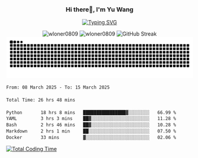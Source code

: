 <h3 align="center">Hi there👋, I'm Yu Wang</h1>

<p align="center"><a href="https://git.io/typing-svg"><img src="https://readme-typing-svg.demolab.com?font=Alex+Brush&size=18&pause=1000&color=716A50&background=6F66FF00&center=true&vCenter=true&width=435&lines=To+love+oneself+is+the+beginning+of+a+lifelong+romance.+%E2%80%94+Oscar+Wilde" alt="Typing SVG" /></a></p>


<p align="center">
 <img src="https://github-readme-stats.vercel.app/api/top-langs?username=wloner0809&show_icons=true&locale=en&layout=compact" alt="wloner0809" height=120 />
 <img src="https://github-readme-stats.vercel.app/api?username=wloner0809&show_icons=true&locale=en" alt="wloner0809" height=120 />
 <img src="https://github-readme-streak-stats.herokuapp.com?user=wloner0809&theme=microsoft" alt="GitHub Streak" height=120 />
 <img src="https://github.com/Wloner0809/Wloner0809/blob/output/github-contribution-grid-snake.svg">
</p>
 
<!--START_SECTION:waka-->

```txt
From: 08 March 2025 - To: 15 March 2025

Total Time: 26 hrs 48 mins

Python       18 hrs 8 mins   ████████████████▓░░░░░░░░   66.99 %
YAML         3 hrs 3 mins    ██▓░░░░░░░░░░░░░░░░░░░░░░   11.28 %
Bash         2 hrs 46 mins   ██▓░░░░░░░░░░░░░░░░░░░░░░   10.28 %
Markdown     2 hrs 1 min     ██░░░░░░░░░░░░░░░░░░░░░░░   07.50 %
Docker       33 mins         ▓░░░░░░░░░░░░░░░░░░░░░░░░   02.06 %
```

<!--END_SECTION:waka-->

[![Total Coding Time](https://wakatime.com/badge/user/3b010e91-e8bb-445f-9eac-c8ab5bc30cb6.svg)](https://wakatime.com/@3b010e91-e8bb-445f-9eac-c8ab5bc30cb6)
